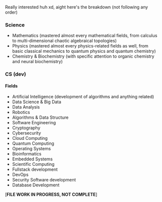 Really interested huh xd, aight here's the breakdown (not following any order)

### Science

- Mathematics (mastered almost every mathematical fields, from calculus to multi-dimensional chaotic algebraical topologies)
- Physics (mastered almost every physics-related fields as well, from basic classical mechanics to quantum physics and quantum chemistry)
- Chemistry & Biochemistry (with specific attention to organic chemistry and neural biochemistry)

### CS (dev)

#### Fields

- Artificial Intelligence (development of algorithms and anything related)
- Data Science & Big Data
- Data Analysis
- Robotics
- Algorithms & Data Structure
- Software Engineering
- Cryptography
- Cybersecurity
- Cloud Computing
- Quantum Computing
- Operating Systems
- Bioinformatics
- Embedded Systems
- Scientific Computing
- Fullstack development
- DevOps
- Security Software development
- Database Development

[**FILE WORK IN PROGRESS, NOT COMPLETE**]
